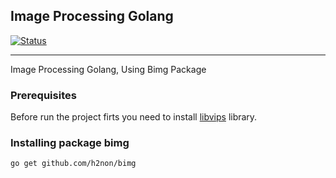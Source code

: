 <h2 align="left">Image Processing Golang</h2>

<div align="left">

[![Status](https://img.shields.io/badge/status-active-success.svg)]()
</div>

---

<p align="left"> Image Processing Golang, Using Bimg Package
    <br> 
</p>


### Prerequisites

Before run the project firts you need to install <a href="https://www.libvips.org/" target="_blank">libvips</a> library.

### Installing package bimg

```
go get github.com/h2non/bimg
```
